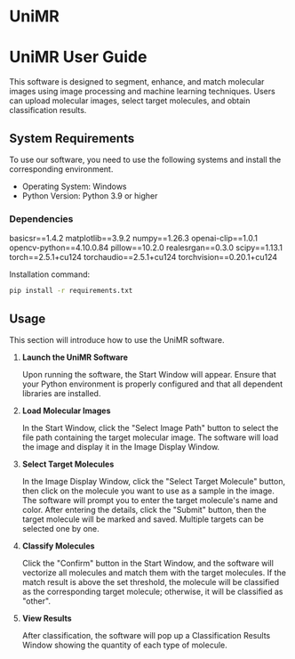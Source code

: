 # UniMR

# UniMR User Guide

This software is designed to segment, enhance, and match molecular images using image processing and machine learning techniques. Users can upload molecular images, select target molecules, and obtain classification results.

## System Requirements

To use our software, you need to use the following systems and install the corresponding environment.

- Operating System: Windows
- Python Version: Python 3.9 or higher

### Dependencies

﻿basicsr==1.4.2
matplotlib==3.9.2
numpy==1.26.3
openai-clip==1.0.1
opencv-python==4.10.0.84
pillow==10.2.0
realesrgan==0.3.0
scipy==1.13.1
torch==2.5.1+cu124
torchaudio==2.5.1+cu124
torchvision==0.20.1+cu124

Installation command:

```bash
pip install -r requirements.txt
```
## Usage

This section will introduce how to use the UniMR software.

1. **Launch the UniMR Software**

   Upon running the software, the Start Window will appear. Ensure that your Python environment is properly configured and that all dependent libraries are installed.

2. **Load Molecular Images**

   In the Start Window, click the "Select Image Path" button to select the file path containing the target molecular image. The software will load the image and display it in the Image Display Window.

3. **Select Target Molecules**

   In the Image Display Window, click the "Select Target Molecule" button, then click on the molecule you want to use as a sample in the image. The software will prompt you to enter the target molecule's name and color. After entering the details, click the "Submit" button, then the target molecule will be marked and saved. Multiple targets can be selected one by one.

4. **Classify Molecules**

   Click the "Confirm" button in the Start Window, and the software will vectorize all molecules and match them with the target molecules. If the match result is above the set threshold, the molecule will be classified as the corresponding target molecule; otherwise, it will be classified as "other".

5. **View Results**

   After classification, the software will pop up a Classification Results Window showing the quantity of each type of molecule.
